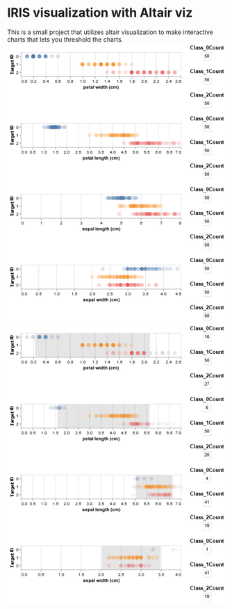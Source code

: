 # IRIS visualization with Altair viz
This is a small project that utilizes altair visualization to make interactive charts that lets you threshold the charts.
![](images/no_selection.png)
![](images/selection.png)
